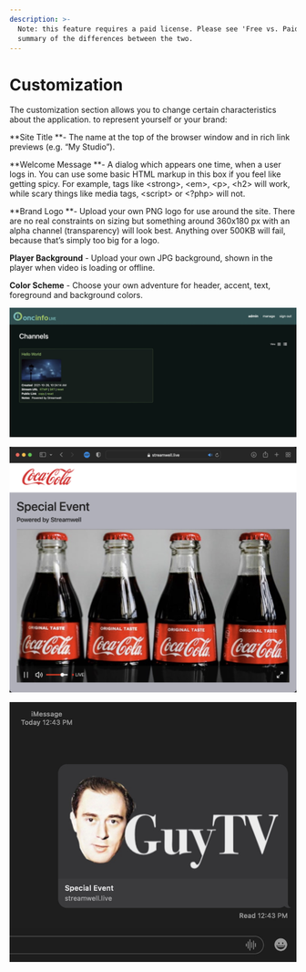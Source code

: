 ```yaml
---
description: >-
  Note: this feature requires a paid license. Please see 'Free vs. Paid' for a
  summary of the differences between the two.
---
```


# Customization

The customization section allows you to change certain characteristics about the application. to represent yourself or your brand:

**Site Title **- The name at the top of the browser window and in rich link previews (e.g. “My Studio”).

**Welcome Message **- A dialog which appears one time, when a user logs in. You can use some basic HTML markup in this box if you feel like getting spicy. For example, tags like \<strong>, \<em>, \<p>, \<h2> will work, while scary things like media tags, \<script> or \<?php> will not.

**Brand Logo **- Upload your own PNG logo for use around the site. There are no real constraints on sizing but something around 360x180 px with an alpha channel (transparency) will look best. Anything over 500KB will fail, because that’s simply too big for a logo.

**Player Background** - Upload your own JPG background, shown in the player when video is loading or offline.

**Color Scheme** - Choose your own adventure for header, accent, text, foreground and background colors.

![Customize the logo plus colors for header, accent, text, foreground and background](<../.gitbook/assets/Screen Shot 2021-10-28 at 12.31.36 PM.jpg>)

![Represent your own brand, or give your client a familiar environment to view their content](<../.gitbook/assets/Screen Shot 2021-10-28 at 12.50.10 PM.jpg>)

![iMessage rich link previews show your logo and stream name](<../.gitbook/assets/Screen Shot 2021-10-28 at 12.44.03 PM.jpg>)

